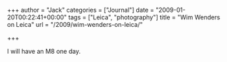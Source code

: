 +++
author = "Jack"
categories = ["Journal"]
date = "2009-01-20T00:22:41+00:00"
tags = ["Leica", "photography"]
title = "Wim Wenders on Leica"
url = "/2009/wim-wenders-on-leica/"

+++

I will have an M8 one day.
